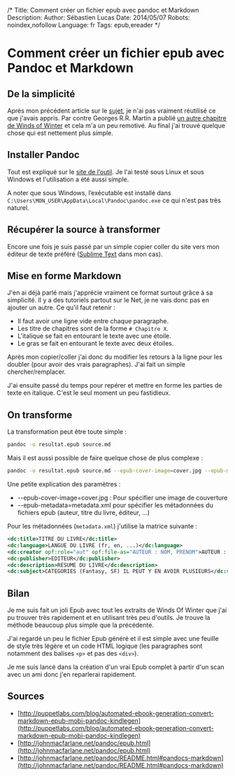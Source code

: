 /*
Title: Comment créer un fichier epub avec pandoc et Markdown
Description: 
Author: Sébastien Lucas
Date: 2014/05/07
Robots: noindex,nofollow
Language: fr
Tags: epub,ereader
*/
# Comment créer un fichier epub avec Pandoc et Markdown

## De la simplicité

Après mon précédent article sur le [sujet](/blog/creation-epub-word-calibre), je n'ai pas vraiment réutilisé ce que j'avais appris. Par contre Georges R.R. Martin a publié [un autre chapitre de Winds of Winter](http://awoiaf.westeros.org/index.php/The_Winds_of_Winter) et cela m'a un peu remotivé. Au final j'ai trouvé quelque chose qui est nettement plus simple.

## Installer Pandoc

Tout est expliqué sur le [site de l’outil](http://johnmacfarlane.net/pandoc/installing.html). Je l'ai testé sous Linux et sous Windows et l'utilisation a été aussi simple.

A noter que sous Windows, l’exécutable est installé dans `C:\Users\MON_USER\AppData\Local\Pandoc\pandoc.exe` ce qui n'est pas très naturel.

## Récupérer la source à transformer

Encore une fois je suis passé par un simple copier coller du site vers mon éditeur de texte préféré ([Sublime Text](http://www.sublimetext.com/) dans mon cas).

## Mise en forme Markdown

J'en ai déjà parlé mais j'apprécie vraiment ce format surtout grâce à sa simplicité. Il y a des tutoriels partout sur le Net, je ne vais donc pas en ajouter un autre. Ce qu'il faut retenir :
 * Il faut avoir une ligne vide entre chaque paragraphe.
 * Les titre de chapitres sont de la forme `# Chapitre X`.
 * L'italique se fait en entourant le texte avec une étoile.
 * Le gras se fait en entourant le texte avec deux étoiles.

Après mon copier/coller j'ai donc du modifier les retours à la ligne pour les doubler (pour avoir des vrais paragraphes). J'ai fait un simple chercher/remplacer.

J'ai ensuite passé du temps pour repérer et mettre en forme les parties de texte en italique. C'est le seul moment un peu fastidieux.

## On transforme

La transformation peut être toute simple :

```bash
pandoc -o resultat.epub source.md
```

Mais il est aussi possible de faire quelque chose de plus complexe :

```bash
pandoc -o resultat.epub source.md --epub-cover-image=cover.jpg --epub-metadata=metadata.xml
```

Une petite explication des paramètres :
 * --epub-cover-image=cover.jpg : Pour spécifier une image de couverture
 * --epub-metadata=metadata.xml pour spécifier les métadonnées du fichiers epub (auteur, titre du livre, éditeur, ...)

Pour les métadonnées (`metadata.xml`) j'utilise la matrice suivante :

```xml
<dc:title>TITRE DU LIVRE</dc:title>
<dc:language>LANGUE DU LIVRE (fr, en, ...)</dc:language>
<dc:creator opf:role="aut" opf:file-as="AUTEUR : NOM, PRENOM">AUTEUR : PRENOM NOM</dc:creator>
<dc:publisher>EDITEUR</dc:publisher>
<dc:description>RESUME DU LIVRE</dc:description>
<dc:subject>CATEGORIES (Fantasy, SF) IL PEUT Y EN AVOIR PLUSIEURS</dc:subject>
```

## Bilan

Je me suis fait un joli Epub avec tout les extraits de Winds Of Winter que j'ai pu trouver très rapidement et en utilisant très peu d'outils. Je trouve la méthode beaucoup plus simple que la précédente.

J'ai regardé un peu le fichier Epub généré et il est simple avec une feuille de style très légère et un code HTML logique (les paragraphes sont notamment des balises `<p>` et pas des `<div>`).

Je me suis lancé dans la création d'un vrai Epub complet à partir d'un scan avec un ami donc j'en reparlerai rapidement.

## Sources

 * [http://puppetlabs.com/blog/automated-ebook-generation-convert-markdown-epub-mobi-pandoc-kindlegen](http://puppetlabs.com/blog/automated-ebook-generation-convert-markdown-epub-mobi-pandoc-kindlegen)
 * [http://johnmacfarlane.net/pandoc/epub.html](http://johnmacfarlane.net/pandoc/epub.html)
 * [http://johnmacfarlane.net/pandoc/README.html#pandocs-markdown](http://johnmacfarlane.net/pandoc/README.html#pandocs-markdown)





